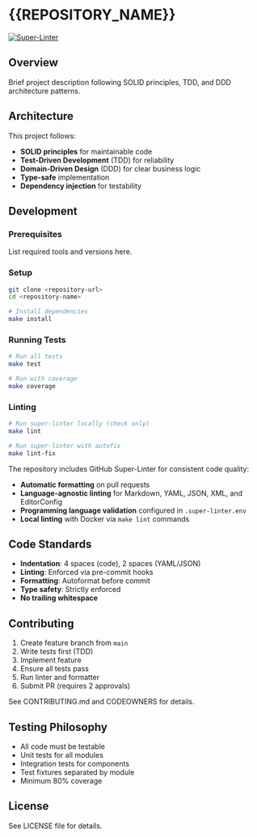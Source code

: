 # {{REPOSITORY_NAME}}

[![Super-Linter](https://github.com/{{REPOSITORY_OWNER}}/{{REPOSITORY_NAME}}/actions/workflows/super-linter.yml/badge.svg)](https://github.com/{{REPOSITORY_OWNER}}/{{REPOSITORY_NAME}}/actions/workflows/super-linter.yml)

## Overview

Brief project description following SOLID principles, TDD, and DDD architecture patterns.

## Architecture

This project follows:

- **SOLID principles** for maintainable code
- **Test-Driven Development** (TDD) for reliability
- **Domain-Driven Design** (DDD) for clear business logic
- **Type-safe** implementation
- **Dependency injection** for testability

## Development

### Prerequisites

List required tools and versions here.

### Setup

```bash
git clone <repository-url>
cd <repository-name>

# Install dependencies
make install
```

### Running Tests

```bash
# Run all tests
make test

# Run with coverage
make coverage
```

### Linting

```bash
# Run super-linter locally (check only)
make lint

# Run super-linter with autofix
make lint-fix
```

The repository includes GitHub Super-Linter for consistent code quality:

- **Automatic formatting** on pull requests
- **Language-agnostic linting** for Markdown, YAML, JSON, XML, and EditorConfig
- **Programming language validation** configured in `.super-linter.env`
- **Local linting** with Docker via `make lint` commands

## Code Standards

- **Indentation**: 4 spaces (code), 2 spaces (YAML/JSON)
- **Linting**: Enforced via pre-commit hooks
- **Formatting**: Autoformat before commit
- **Type safety**: Strictly enforced
- **No trailing whitespace**

## Contributing

1. Create feature branch from `main`
2. Write tests first (TDD)
3. Implement feature
4. Ensure all tests pass
5. Run linter and formatter
6. Submit PR (requires 2 approvals)

See CONTRIBUTING.md and CODEOWNERS for details.

## Testing Philosophy

- All code must be testable
- Unit tests for all modules
- Integration tests for components
- Test fixtures separated by module
- Minimum 80% coverage

## License

See LICENSE file for details.
